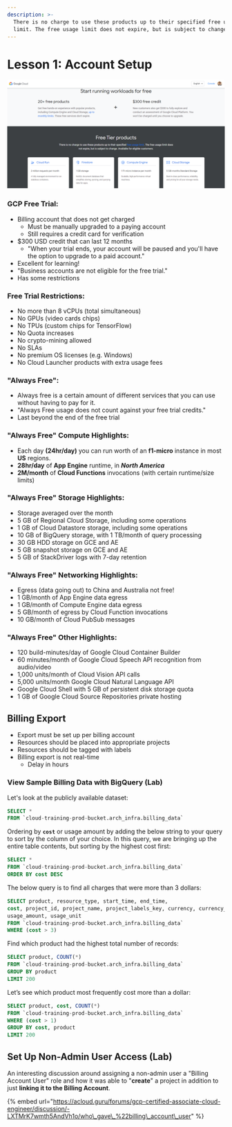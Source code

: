 ```yaml
---
description: >-
  There is no charge to use these products up to their specified free usage
  limit. The free usage limit does not expire, but is subject to change.
---
```


# Lesson 1: Account Setup

![](.gitbook/assets/image%20%2855%29.png)

### GCP Free Trial:

* Billing account that does not get charged
  * Must be manually upgraded to  a paying account
  * Still requires a credit card for verification
* $300 USD credit that can last 12 months
  * "When your trial ends, your account will be paused and you'll have the option to upgrade to a paid account."
* Excellent for learning!
* "Business accounts are not eligible for the free trial."
* Has some restrictions 

### Free Trial Restrictions:

* No more than 8 vCPUs \(total simultaneous\)
* No GPUs \(video cards chips\)
* No TPUs \(custom chips for TensorFlow\)
* No Quota increases
* No crypto-mining allowed
* No SLAs
* No premium OS licenses \(e.g. Windows\)
* No Cloud Launcher products with extra usage fees

### "Always Free":

* Always free is a certain amount of different services that you can use without having to pay for it.
* "Always Free usage does not count against your free trial credits."
* Last beyond the end of the free trial

### "Always Free" Compute Highlights:

* Each day **\(24hr/day\)** you can run worth of an **f1-micro** instance in most **US** regions.
* **28hr/day** of **App Engine** runtime, in _**North America**_
* **2M/month** of **Cloud Functions** invocations \(with certain runtime/size limits\)

### "Always Free" Storage Highlights:

* Storage averaged over the month
* 5 GB of Regional Cloud Storage, including some operations
* 1 GB of Cloud Datastore storage, including some operations
* 10 GB of BigQuery storage, with 1 TB/month of query processing
* 30 GB HDD storage on GCE and AE
* 5 GB snapshot storage on GCE and AE
* 5 GB of StackDriver logs with 7-day retention

### "Always Free" Networking Highlights:

* Egress \(data going out\) to China and Australia not free!
* 1 GB/month of App Engine data egress
* 1 GB/month of Compute Engine data egress
* 5 GB/month of egress by Cloud Function invocations
* 10 GB/month of Cloud PubSub messages

### "Always Free" Other Highlights:

* 120 build-minutes/day of Google Cloud Container Builder
* 60 minutes/month of Google Cloud Speech API recognition from audio/video
* 1,000 units/month of Cloud Vision API calls
* 5,000 units/month Google Cloud Natural Language API
* Google Cloud Shell with 5 GB of persistent disk storage quota
* 1 GB of Google Cloud Source Repositories private hosting

## Billing Export

* Export must be set up per billing account
* Resources should be placed into appropriate projects
* Resources should be tagged with labels
* Billing export is not real-time
  * Delay in hours

### View Sample Billing Data with BigQuery \(Lab\)

Let's look at the publicly available dataset:

```sql
SELECT *  
FROM `cloud-training-prod-bucket.arch_infra.billing_data`
```

Ordering by **`cost`** or usage amount by adding the below string to your query to sort by the column of your choice. In this query, we are bringing up the entire table contents, but sorting by the highest cost first:

```sql
SELECT *  
FROM `cloud-training-prod-bucket.arch_infra.billing_data`
ORDER BY cost DESC
```

The below query is to find all charges that were more than 3 dollars:

```sql
SELECT product, resource_type, start_time, end_time,  
cost, project_id, project_name, project_labels_key, currency, currency_conversion_rate,
usage_amount, usage_unit
FROM `cloud-training-prod-bucket.arch_infra.billing_data`
WHERE (cost > 3)
```

Find which product had the highest total number of records:

```sql
SELECT product, COUNT(*)
FROM `cloud-training-prod-bucket.arch_infra.billing_data`
GROUP BY product
LIMIT 200
```

Let’s see which product most frequently cost more than a dollar:

```sql
SELECT product, cost, COUNT(*)
FROM `cloud-training-prod-bucket.arch_infra.billing_data`
WHERE (cost > 1)
GROUP BY cost, product
LIMIT 200
```

## Set Up Non-Admin User Access \(Lab\)

An interesting discussion around assigning a non-admin user a "Billing Account User" role and how it was able to "**create**" a project in addition to just **linking it to the Billing Account**.

{% embed url="https://acloud.guru/forums/gcp-certified-associate-cloud-engineer/discussion/-LXTMrK7wmth5AndVh1o/who\_gave\_%22billing\_account\_user" %}



